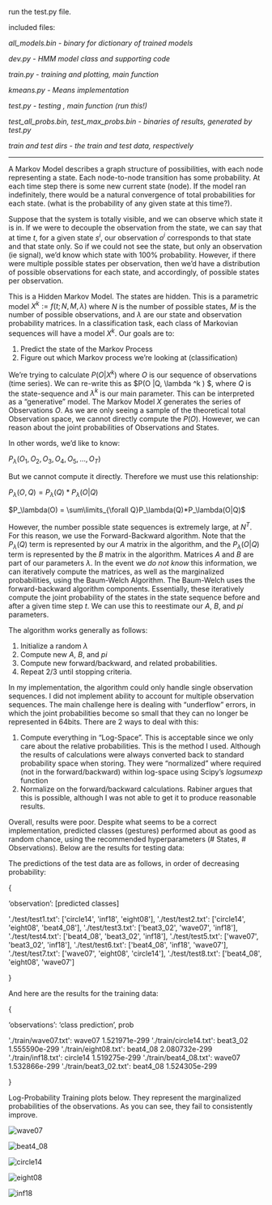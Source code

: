 run the test.py file. 



included files:

*all_models.bin - binary for dictionary of trained models* 

*dev.py - HMM model class and supporting code*

*train.py - training and plotting, main function*

*kmeans.py - Means implementation*

*test.py  - testing , main function (run this!)*

*test_all_probs.bin, test_max_probs.bin - binaries of results, generated by test.py*

*train and test dirs - the train and test data, respectively*

---

A Markov Model describes a graph structure of possibilities, with each node representing a state. Each node-to-node transition has some probability. At each time step there is some new current state (node). If the model ran indefinitely, there would be a natural convergence of total probabilities for each state. (what is the probability of any given state at this time?).

Suppose that the system is totally visible, and we can observe which state it is in. If we were to decouple the observation from the state, we can say that at time $t$, for a given state $s^i$, our observation $o^i$ corresponds to that state and that state only. So if we could not see the state, but only an observation (ie signal), we’d know which state with 100% probability. However, if there were multiple possible states per observation, then we’d have a distribution of possible observations for each state, and accordingly, of possible states per observation. 

This is a Hidden Markov Model. The states are hidden. This is a parametric model $X^k := f(t; N, M, \lambda)$ where $N$ is the number of possible states, $M$ is the number of possible observations, and $\lambda$ are our state and observation probability matrices. In a classification task, each class of Markovian sequences will have a model $X^k$.  Our goals are to: 

1. Predict the state of the Markov Process
2. Figure out which Markov process we’re looking at (classification)

We’re trying to calculate $P(O | X^k)$ where $O$ is our sequence of observations (time series). We can re-write this as $P(O |Q, \lambda ^k ) $, where $Q$ is the state-sequence and $\lambda^k$ is our main parameter. This can be interpreted as a “generative” model. The Markov Model $X$ generates the series of Observations $O$. As we are only seeing a sample of the theoretical total Observation space, we cannot directly compute the $P(O)$. However, we can reason about the joint probabilities of Observations and States. 

In other words, we’d like to know:

$P_\lambda(O_1,O_2,O_3,O_4,O_5,...,O_T)$ 

But we cannot compute it directly. Therefore we must use this relationship:

$P_\lambda(O,Q) = P_\lambda(Q)*P_\lambda(O|Q)$

$P_\lambda(O) = \sum\limits_{\forall Q}P_\lambda(Q)*P_\lambda(O|Q)$

However, the number possible state sequences is extremely large, at $N^T$. For this reason, we use the Forward-Backward algorithm. Note that the $P_\lambda(Q)$ term is represented by our $A$ matrix in the algorithm, and the $P_\lambda(O|Q)$ term is represented by the $B$ matrix in the algorithm. Matrices $A$ and $B$ are part of our parameters $\lambda$. In the event we *do not know* this information, we can iteratively compute the matrices, as well as the marginalized probabilities, using the Baum-Welch Algorithm. The Baum-Welch uses the forward-backward algorithm components. Essentially, these iteratively compute the joint probability of the states in the state sequence before and after a given time step *t*. We can use this to reestimate our $A$, $B$, and $pi$ parameters.

The algorithm works generally as follows:

1. Initialize a random $\lambda$
2. Compute new $A$, $B$, and $pi$
3. Compute new forward/backward, and related probabilities. 
4. Repeat 2/3 until stopping criteria.

In my implementation, the algorithm could only handle single observation sequences. I did not implement ability to account for multiple observation sequences. The main challenge here is dealing with “underflow” errors, in which the joint probabilities become so small that they can no longer be represented in 64bits. There are 2 ways to deal with this: 

1. Compute everything in “Log-Space”. This is acceptable since we only care about the relative probabilities. This is the method I used. Although the results of calculations were always converted back to standard probability space when storing. They were “normalized” where required (not in the forward/backward) within log-space using Scipy’s *logsumexp* function
2. Normalize on the forward/backward calculations. Rabiner argues that this is possible, although I was not able to get it to produce reasonable results.

Overall, results were poor. Despite what seems to be a correct implementation, predicted classes (gestures) performed about as good as random chance, using the recommended hyperparameters (# States, # Observations). Below are the results for testing data:

The predictions of the test data are as follows, in order of decreasing probability:

{

‘observation’: [predicted classes]

'./test/test1.txt': ['circle14', 'inf18', 'eight08'],
 './test/test2.txt': ['circle14', 'eight08', 'beat4_08'],
 './test/test3.txt': ['beat3_02', 'wave07', 'inf18'],
 './test/test4.txt': ['beat4_08', 'beat3_02', 'inf18'],
 './test/test5.txt': ['wave07', 'beat3_02', 'inf18'],
 './test/test6.txt': ['beat4_08', 'inf18', 'wave07'],
 './test/test7.txt': ['wave07', 'eight08', 'circle14'],
 './test/test8.txt': ['beat4_08', 'eight08', 'wave07']

}

And here are the results for the training data:

{

‘observations’: ‘class prediction’, prob

'./train/wave07.txt': wave07    1.521971e-299
 './train/circle14.txt': beat3_02    1.555590e-299
 './train/eight08.txt': beat4_08    2.080732e-299
 './train/inf18.txt': circle14    1.519275e-299
 './train/beat4_08.txt': wave07    1.532866e-299
 './train/beat3_02.txt': beat4_08    1.524305e-299

}

Log-Probability Training plots below. They represent the marginalized probabilities of the observations. As you can see, they fail to consistently improve.

![wave07](../IAS2_2022/beat3_02.png)

![beat4_08](../IAS2_2022/beat4_08.png)

![circle14](../IAS2_2022/circle14.png)

![eight08](../IAS2_2022/eight08.png)

![inf18](../IAS2_2022/inf18.png)

